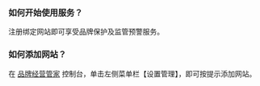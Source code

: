 ### 如何开始使用服务？

注册绑定网站即可享受品牌保护及监管预警服务。


### 如何添加网站？

在 [品牌经营管家](https://console.cloud.tencent.com/bma) 控制台，单击左侧菜单栏【设置管理】，即可按提示添加网站。

